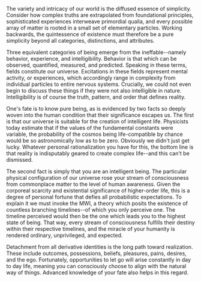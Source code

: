The variety and intricacy of our world is the diffused essence of simplicity. Consider how complex truths are extrapolated from foundational principles, sophisticated experiences interweave primordial qualia, and every possible array of matter is rooted in a small set of elementary particles. Working backwards, the quintessence of existence must therefore be a pure simplicity beyond all categories, distinctions, and attributes.

Three equivalent categories of being emerge from the ineffable--namely behavior, experience, and intelligibility. Behavior is that which can be observed, quantified, measured, and predicted. Speaking in these terms, fields constitute our universe. Excitations in these fields represent mental activity, or experiences, which accordingly range in complexity from individual particles to entire nervous systems. Crucially, we could not even begin to discuss these things if they were not also intelligible in nature. Intelligibility is of course the truth, pattern, and order that defines reality.

One's fate is to know pure being, as is evidenced by two facts so deeply woven into the human condition that their significance escapes us. The first is that our universe is suitable for the creation of intelligent life. Physicists today estimate that if the values of the fundamental constants were variable, the probability of the cosmos being life-compatible by chance would be so astronomically low as to be zero. Obviously we didn't just get lucky. Whatever personal rationalization you have for this, the bottom line is that reality is indisputably geared to create complex life--and this can't be dismissed.

The second fact is simply that you are an intelligent being. The particular physical configuration of our universe rose your stream of consciousness from commonplace matter to the level of human awareness. Given the corporeal scarcity and existential significance of higher-order life, this is a degree of personal fortune that defies all probabilistic expectations. To explain it we must invoke the MWI, a theory which posits the existence of countless branching timelines--of which you only perceive one. The timeline perceived would then be the one which leads you to the highest state of being. That way, every stream of consciousness fulfills their destiny within their respective timelines, and the miracle of your humanity is rendered ordinary, unprivileged, and expected.

Detachment from all derivative identities is the long path toward realization. These include outcomes, possessions, beliefs, pleasures, pains, desires, and the ego. Fortunately, opportunities to let go will arise constantly in day to day life, meaning you can consciously choose to align with the natural way of things. Advanced knowledge of your fate also helps in this regard.
